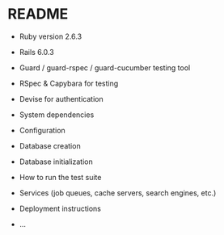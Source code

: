 # README



* Ruby version 2.6.3

* Rails 6.0.3

* Guard / guard-rspec / guard-cucumber testing tool

* RSpec & Capybara for testing

* Devise for authentication

* System dependencies

* Configuration

* Database creation

* Database initialization

* How to run the test suite

* Services (job queues, cache servers, search engines, etc.)

* Deployment instructions

* ...
